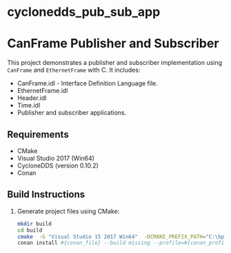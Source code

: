 # cyclonedds_pub_sub_app
# CanFrame Publisher and Subscriber

This project demonstrates a publisher and subscriber implementation using `CanFrame` and `EthernetFrame` with C. It includes:

- CanFrame.idl - Interface Definition Language file.
- EthernetFrame.idl
- Header.idl
- Time.idl 
- Publisher and subscriber applications.

## Requirements

- CMake
- Visual Studio 2017 (Win64)
- CycloneDDS (version 0.10.2)
- Conan

## Build Instructions

1. Generate project files using CMake:
   ```bash
   mkdir build
   cd build
   cmake  -G "Visual Studio 15 2017 Win64"  -DCMAKE_PREFIX_PATH="C:\bplus_tools\BS_CycloneDDS\install_location_cyclone_dds;C:\bplus_tools\BS_CycloneDDS\install_location_cyclonedds_cxx"  C:\Projects\New_folder\cyclonedds_pub_sub_app
   conan install #{conan_file} --build missing --profile=#{conan_profile} --no-imports



